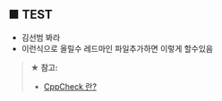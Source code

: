 ## ■ TEST
* 김선범 봐라
* 이런식으로 올릴수 레드마인 파일추가하면 이렇게 할수있음
> **★ 참고:**<br>
> - [CppCheck 란?](https://m.blog.naver.com/PostView.naver?isHttpsRedirect=true&blogId=battleace&logNo=220880147394)

